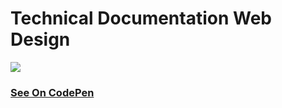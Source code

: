 # Technical Documentation Web Design

![](https://assets.codepen.io/5224857/internal/screenshots/pens/WNxOpKN.default.png?)

### [See On CodePen](https://codepen.io/hicoders/pen/WNxOpKN)
